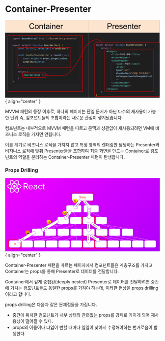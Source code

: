# Container-Presenter

![Container-Presenter](../image/container_presenter.png){ align="center" }

MVVM 패턴의 등장 이후로, 하나의 페이지는 단일 문서가 아닌 다수의 재사용이 가능한 단위 즉, 컴포넌트들의 조합이라는 새로운 관점이 생겨났습니다.

컴포넌트는 내부적으로 MVVM 패턴을 따르고 문맥과 상관없이 재사용되려면 VM에 비즈니스 로직을 가지면 안됩니다.

이를 계기로 비즈니스 로직을 가지지 않고 특정 영역의 렌더링만 담당하는 Presenter와 비지니스 로직에 맞춰 Presenter들을 조합하여 최종 화면을 만드는 Container로 컴포넌트의 역할을 분리하는 Container-Presenter 패턴이 탄생합니다.

### Props Drilling

![Props Drilling](../image/props_drilling.png){ align="center" }

Container-Presenter 패턴을 따르는 페이지에서 컴포넌트들은 계층구조를 가지고 Container는 props를 통해 Presenter로 데이터를 전달합니다.

Container에서 깊게 중첩된(deeply nested) Presenter로 데이터를 전달하려면 중간에 거치는 컴포넌트들도 동일한 props를 가져야 하는데, 이러한 현상을 props drilling이라고 합니다.

props drilling은 다음과 같은 문제점들을 가집니다.

- 중간에 위치한 컴포넌트가 내부 상태와 관련없는 props를 강제로 가지게 되어 재사용성이 떨어질 수 있다.
- props의 이름이나 타입이 변할 때마다 일일이 찾아서 수정해야하는 번거로움이 발생한다.
